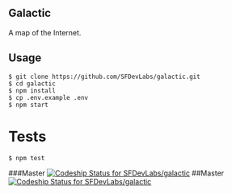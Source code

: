 
## Galactic

A map of the Internet.

## Usage

    $ git clone https://github.com/SFDevLabs/galactic.git
    $ cd galactic
    $ npm install
    $ cp .env.example .env
    $ npm start

# Tests

	$ npm test

###Master
[ ![Codeship Status for SFDevLabs/galactic](https://codeship.com/projects/e11ce800-0103-0134-bf1e-2e7e86e65593/status?branch=master)](https://codeship.com/projects/153417)
##Master
[ ![Codeship Status for SFDevLabs/galactic](https://codeship.com/projects/e11ce800-0103-0134-bf1e-2e7e86e65593/status?branch=development)](https://codeship.com/projects/153417)
